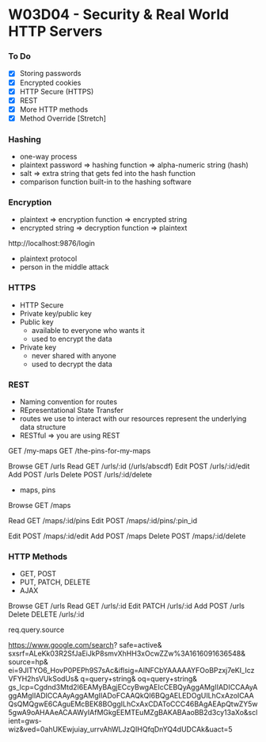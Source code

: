 # W03D04 - Security & Real World HTTP Servers

### To Do
- [x] Storing passwords
- [x] Encrypted cookies
- [x] HTTP Secure (HTTPS)
- [x] REST
- [x] More HTTP methods
- [x] Method Override [Stretch]

### Hashing
* one-way process
* plaintext password => hashing function => alpha-numeric string (hash)
* salt => extra string that gets fed into the hash function
* comparison function built-in to the hashing software

### Encryption
* plaintext => encryption function => encrypted string
* encrypted string => decryption function => plaintext


http://localhost:9876/login
* plaintext protocol
* person in the middle attack

### HTTPS
* HTTP Secure
* Private key/public key
* Public key
  * available to everyone who wants it
  * used to encrypt the data
* Private key
  * never shared with anyone
  * used to decrypt the data

### REST
* Naming convention for routes
* REpresentational State Transfer
* routes we use to interact with our resources represent the underlying data structure
* RESTful => you are using REST

GET /my-maps
GET /the-pins-for-my-maps

Browse  GET   /urls
Read    GET   /urls/:id (/urls/abscdf)
Edit    POST  /urls/:id/edit
Add     POST  /urls
Delete  POST  /urls/:id/delete

* maps, pins

Browse  GET   /maps

Read    GET   /maps/:id/pins
Edit    POST  /maps/:id/pins/:pin_id

Edit    POST  /maps/:id/edit
Add     POST  /maps
Delete  POST  /maps/:id/delete

### HTTP Methods
* GET, POST
* PUT, PATCH, DELETE
* AJAX

Browse  GET    /urls
Read    GET    /urls/:id
Edit    PATCH  /urls/:id
Add     POST   /urls
Delete  DELETE /urls/:id

req.query.source

https://www.google.com/search?
safe=active&
sxsrf=ALeKk03R2SfJaEiJkP8smvXhHH3xOcwZZw%3A1616091636548&
source=hp&
ei=9JlTYO6_HovP0PEPh9S7sAc&iflsig=AINFCbYAAAAAYFOoBPzxj7eKI_IczVFYH2hsVUkSodUs&
q=query+string&
oq=query+string&
gs_lcp=Cgdnd3Mtd2l6EAMyBAgjECcyBwgAEIcCEBQyAggAMgIIADICCAAyAggAMgIIADICCAAyAggAMgIIADoFCAAQkQI6BQgAELEDOgUILhCxAzoICAAQsQMQgwE6CAguEMcBEK8BOggILhCxAxCDAToCCC46BAgAEApQtwZY5w5gwA9oAHAAeACAAWyIAfMGkgEEMTEuMZgBAKABAaoBB2d3cy13aXo&sclient=gws-wiz&ved=0ahUKEwjuiay_urrvAhWLJzQIHQfqDnYQ4dUDCAk&uact=5
